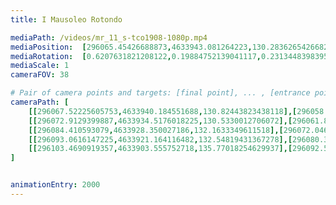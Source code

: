 ```yaml
---
title: I Mausoleo Rotondo

mediaPath: /videos/mr_11_s-tco1908-1080p.mp4
mediaPosition:  [296065.45426688873,4633943.081264223,130.28362654266823]
mediaRotation:  [0.6207631821208122,0.19884752139041117,0.23134483983959833,0.722213472624074]
mediaScale: 1
cameraFOV: 38

# Pair of camera points and targets: [final point], ... , [entrance point]
cameraPath: [
    [[296067.52225605753,4633940.184551688,130.82443823438118],[296058.0439723671,4633953.461150807,128.34571798069678]],
    [[296072.9129399887,4633934.5176018225,130.5330012706072],[296061.85118996823,4633946.384015229,127.52037461528114]],
    [[296084.410593079,4633928.350027186,132.1633349611518],[296072.0466296449,4633938.674946866,128.58864031597997]],
    [[296093.0616147225,4633921.164116482,132.54819431367278],[296080.37879164465,4633931.555104481,130.6979599527207]],
    [[296103.4690919357,4633903.555752718,135.77018254629937],[296092.51713822153,4633915.333614937,132.0841723194061]]
]


animationEntry: 2000
---
```


